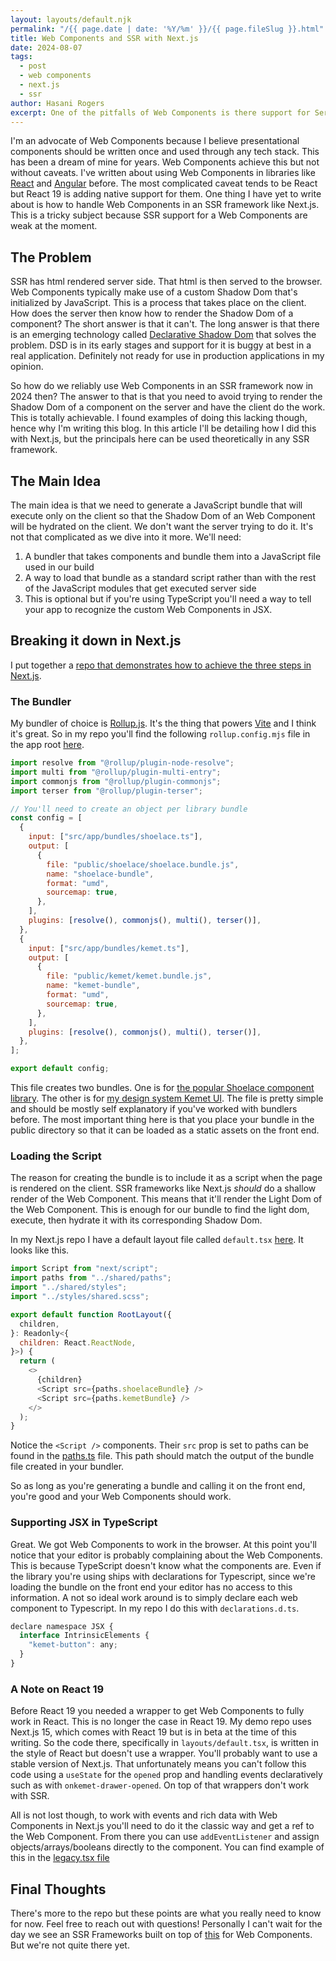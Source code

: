 ```yaml
---
layout: layouts/default.njk
permalink: "/{{ page.date | date: '%Y/%m' }}/{{ page.fileSlug }}.html"
title: Web Components and SSR with Next.js
date: 2024-08-07
tags:
  - post
  - web components
  - next.js
  - ssr
author: Hasani Rogers
excerpt: One of the pitfalls of Web Components is there support for Server Side Rendering. But with a little ingenuity you can get Web Components to work with SSR frameworks like Next.js.
---
```


I'm an advocate of Web Components because I believe presentational components should be written once and used through any tech stack. This has been a dream of mine for years. Web Components achieve this but not without caveats. I've written about using Web Components in libraries like [React](https://kemet.dev/libraries/react/) and [Angular](https://kemet.dev/libraries/angular/) before. The most complicated caveat tends to be React but React 19 is adding native support for them. One thing I have yet to write about is how to handle Web Components in an SSR framework like Next.js. This is a tricky subject because SSR support for a Web Components are weak at the moment.

## The Problem

SSR has html rendered server side. That html is then served to the browser. Web Components typically make use of a custom Shadow Dom that's initialized by JavaScript. This is a process that takes place on the client. How does the server then know how to render the Shadow Dom of a component? The short answer is that it can't. The long answer is that there is an emerging technology called [Declarative Shadow Dom](https://developer.chrome.com/docs/css-ui/declarative-shadow-dom) that solves the problem. DSD is in its early stages and support for it is buggy at best in a real application. Definitely not ready for use in production applications in my opinion.

So how do we reliably use Web Components in an SSR framework now in 2024 then? The answer to that is that you need to avoid trying to render the Shadow Dom of a component on the server and have the client do the work. This is totally achievable. I found examples of doing this lacking though, hence why I'm writing this blog. In this article I'll be detailing how I did this with Next.js, but the principals here can be used theoretically in any SSR framework.

## The Main Idea

The main idea is that we need to generate a JavaScript bundle that will execute only on the client so that the Shadow Dom of an Web Component will be hydrated on the client. We don't want the server trying to do it. It's not that complicated as we dive into it more. We'll need:

1. A bundler that takes components and bundle them into a JavaScript file used in our build
2. A way to load that bundle as a standard script rather than with the rest of the JavaScript modules that get executed server side
3. This is optional but if you're using TypeScript you'll need a way to tell your app to recognize the custom Web Components in JSX.

## Breaking it down in Next.js

I put together a [repo that demonstrates how to achieve the three steps in Next.js](https://github.com/hasanirogers/web-components-with-nextjs).

### The Bundler

My bundler of choice is [Rollup.js](https://rollupjs.org/). It's the thing that powers [Vite](https://vitejs.dev/) and I think it's great. So in my repo you'll find the following `rollup.config.mjs` file in the app root [here](https://github.com/hasanirogers/web-components-with-nextjs/blob/main/rollup.config.mjs).

```javascript
import resolve from "@rollup/plugin-node-resolve";
import multi from "@rollup/plugin-multi-entry";
import commonjs from "@rollup/plugin-commonjs";
import terser from "@rollup/plugin-terser";

// You'll need to create an object per library bundle
const config = [
  {
    input: ["src/app/bundles/shoelace.ts"],
    output: [
      {
        file: "public/shoelace/shoelace.bundle.js",
        name: "shoelace-bundle",
        format: "umd",
        sourcemap: true,
      },
    ],
    plugins: [resolve(), commonjs(), multi(), terser()],
  },
  {
    input: ["src/app/bundles/kemet.ts"],
    output: [
      {
        file: "public/kemet/kemet.bundle.js",
        name: "kemet-bundle",
        format: "umd",
        sourcemap: true,
      },
    ],
    plugins: [resolve(), commonjs(), multi(), terser()],
  },
];

export default config;
```

This file creates two bundles. One is for [the popular Shoelace component library](https://shoelace.style). The other is for [my design system Kemet UI](https://kemet.dev). The file is pretty simple and should be mostly self explanatory if you've worked with bundlers before. The most important thing here is that you place your bundle in the public directory so that it can be loaded as a static assets on the front end.

### Loading the Script

The reason for creating the bundle is to include it as a script when the page is rendered on the client. SSR frameworks like Next.js _should_ do a shallow render of the Web Component. This means that it'll render the Light Dom of the Web Component. This is enough for our bundle to find the light dom, execute, then hydrate it with its corresponding Shadow Dom.

In my Next.js repo I have a default layout file called `default.tsx` [here](https://github.com/hasanirogers/web-components-with-nextjs/blob/main/src/app/layouts/default.tsx). It looks like this.

```javascript
import Script from "next/script";
import paths from "../shared/paths";
import "../shared/styles";
import "../styles/shared.scss";

export default function RootLayout({
  children,
}: Readonly<{
  children: React.ReactNode,
}>) {
  return (
    <>
      {children}
      <Script src={paths.shoelaceBundle} />
      <Script src={paths.kemetBundle} />
    </>
  );
}
```

Notice the `<Script />` components. Their `src` prop is set to paths can be found in the [paths.ts](https://github.com/hasanirogers/web-components-with-nextjs/blob/main/src/app/shared/paths.ts) file. This path should match the output of the bundle file created in your bundler.

So as long as you're generating a bundle and calling it on the front end, you're good and your Web Components should work.

### Supporting JSX in TypeScript

Great. We got Web Components to work in the browser. At this point you'll notice that your editor is probably complaining about the Web Components. This is because TypeScript doesn't know what the components are. Even if the library you're using ships with declarations for Typescript, since we're loading the bundle on the front end your editor has no access to this information. A not so ideal work around is to simply declare each web component to Typescript. In my repo I do this with `declarations.d.ts`.

```javascript
declare namespace JSX {
  interface IntrinsicElements {
    "kemet-button": any;
  }
}
```

### A Note on React 19

Before React 19 you needed a wrapper to get Web Components to fully work in React. This is no longer the case in React 19. My demo repo uses Next.js 15, which comes with React 19 but is in beta at the time of this writing. So the code there, specifically in `layouts/default.tsx`, is written in the style of React but doesn't use a wrapper. You'll probably want to use a stable version of Next.js. That unfortunately means you can't follow this code using a `useState` for the `opened` prop and handling events declaratively such as with `onkemet-drawer-opened`. On top of that wrappers don't work with SSR.

All is not lost though, to work with events and rich data with Web Components in Next.js you'll need to do it the classic way and get a ref to the Web Component. From there you can use `addEventListener` and assign objects/arrays/booleans directly to the component. You can find example of this in the [legacy.tsx file](https://github.com/hasanirogers/web-components-with-nextjs/blob/main/src/app/layouts/legacy.tsx)

## Final Thoughts

There's more to the repo but these points are what you really need to know for now. Feel free to reach out with questions! Personally I can't wait for the day we see an SSR Frameworks built on top of [this](https://www.npmjs.com/package/@lit-labs/ssr) for Web Components. But we're not quite there yet.
